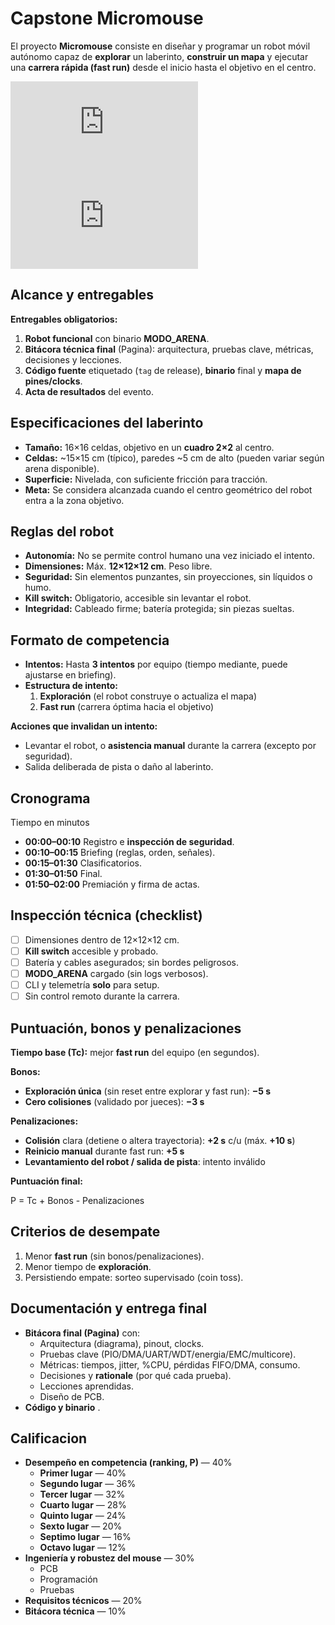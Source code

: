 # Capstone Micromouse

El proyecto **Micromouse** consiste en diseñar y programar un robot móvil autónomo capaz de **explorar** un laberinto, **construir un mapa** y ejecutar una **carrera rápida (fast run)** desde el inicio hasta el objetivo en el centro. 

<div class="video-container">
  <iframe
    src="https://www.youtube.com/watch?v=IngelKjmecg&ab_channel=JUING-HUEI"
    title="Demo"
    frameborder="0"
    loading="lazy"
    allow="accelerometer; autoplay; clipboard-write; encrypted-media; gyroscope; picture-in-picture; web-share"
    allowfullscreen>
  </iframe>
</div>

<div class="video-container">
  <iframe
    src="https://www.youtube.com/watch?v=kMOssi5IcP0&ab_channel=JUING-HUEI"
    title="Demo"
    frameborder="0"
    loading="lazy"
    allow="accelerometer; autoplay; clipboard-write; encrypted-media; gyroscope; picture-in-picture; web-share"
    allowfullscreen>
  </iframe>
</div>

## Alcance y entregables

**Entregables obligatorios:**
1. **Robot funcional** con binario **MODO_ARENA**.
2. **Bitácora técnica final** (Pagina): arquitectura, pruebas clave, métricas, decisiones y lecciones.
3. **Código fuente** etiquetado (`tag` de release), **binario** final y **mapa de pines/clocks**.
4. **Acta de resultados** del evento.

## Especificaciones del laberinto

- **Tamaño:** 16×16 celdas, objetivo en un **cuadro 2×2** al centro.
- **Celdas:** ~15×15 cm (típico), paredes ~5 cm de alto (pueden variar según arena disponible).
- **Superficie:** Nivelada, con suficiente fricción para tracción.
- **Meta:** Se considera alcanzada cuando el centro geométrico del robot entra a la zona objetivo.

## Reglas del robot

- **Autonomía:** No se permite control humano una vez iniciado el intento.
- **Dimensiones:** Máx. **12×12×12 cm**. Peso libre.
- **Seguridad:** Sin elementos punzantes, sin proyecciones, sin líquidos o humo.
- **Kill switch:** Obligatorio, accesible sin levantar el robot.
- **Integridad:** Cableado firme; batería protegida; sin piezas sueltas.

## Formato de competencia

- **Intentos:** Hasta **3 intentos** por equipo (tiempo mediante, puede ajustarse en briefing).
- **Estructura de intento:**  
  1) **Exploración** (el robot construye o actualiza el mapa)  
  2) **Fast run** (carrera óptima hacia el objetivo)  

**Acciones que invalidan un intento:**
- Levantar el robot, o **asistencia manual** durante la carrera (excepto por seguridad).
- Salida deliberada de pista o daño al laberinto.

## Cronograma

Tiempo en minutos

- **00:00–00:10** Registro e **inspección de seguridad**.
- **00:10–00:15** Briefing (reglas, orden, señales).
- **00:15–01:30** Clasificatorios.
- **01:30–01:50** Final.
- **01:50–02:00** Premiación y firma de actas.


## Inspección técnica (checklist)
- [ ] Dimensiones dentro de 12×12×12 cm.  
- [ ] **Kill switch** accesible y probado.  
- [ ] Batería y cables asegurados; sin bordes peligrosos.  
- [ ] **MODO_ARENA** cargado (sin logs verbosos).  
- [ ] CLI y telemetría **solo** para setup.   
- [ ] Sin control remoto durante la carrera.

## Puntuación, bonos y penalizaciones
**Tiempo base (Tc):** mejor **fast run** del equipo (en segundos).

**Bonos:**
- **Exploración única** (sin reset entre explorar y fast run): **−5 s**
- **Cero colisiones** (validado por jueces): **−3 s**

**Penalizaciones:**
- **Colisión** clara (detiene o altera trayectoria): **+2 s** c/u (máx. **+10 s**)
- **Reinicio manual** durante fast run: **+5 s**
- **Levantamiento del robot / salida de pista**: intento inválido

**Puntuación final:**

P = Tc + Bonos - Penalizaciones

## Criterios de desempate

1. Menor **fast run** (sin bonos/penalizaciones).  
2. Menor tiempo de **exploración**.  
3. Persistiendo empate: sorteo supervisado (coin toss).

## Documentación y entrega final
- **Bitácora final (Pagina)** con:  
  - Arquitectura (diagrama), pinout, clocks.  
  - Pruebas clave (PIO/DMA/UART/WDT/energia/EMC/multicore).  
  - Métricas: tiempos, jitter, %CPU, pérdidas FIFO/DMA, consumo.  
  - Decisiones y **rationale** (por qué cada prueba).  
  - Lecciones aprendidas.
  - Diseño de PCB.
- **Código y binario** .

## Calificacion

- **Desempeño en competencia (ranking, P)** — 40%  
    - **Primer lugar** — 40%
    - **Segundo lugar** — 36%
    - **Tercer lugar** — 32%
    - **Cuarto lugar** — 28%
    - **Quinto lugar** — 24%
    - **Sexto lugar** — 20%
    - **Septimo lugar** — 16%
    - **Octavo lugar** — 12%
- **Ingeniería y robustez del mouse** — 30%  
    - PCB
    - Programación
    - Pruebas
- **Requisitos técnicos** — 20%
- **Bitácora técnica** — 10%